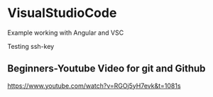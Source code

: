 # VisualStudioCode
Example working with Angular and VSC

Testing ssh-key

## Beginners-Youtube Video for git and Github

https://www.youtube.com/watch?v=RGOj5yH7evk&t=1081s
